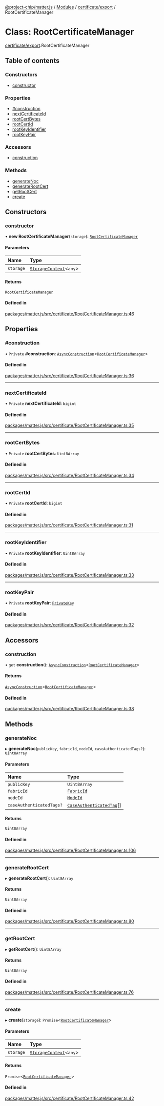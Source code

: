 [@project-chip/matter.js](../README.md) / [Modules](../modules.md) / [certificate/export](../modules/certificate_export.md) / RootCertificateManager

# Class: RootCertificateManager

[certificate/export](../modules/certificate_export.md).RootCertificateManager

## Table of contents

### Constructors

- [constructor](certificate_export.RootCertificateManager.md#constructor)

### Properties

- [#construction](certificate_export.RootCertificateManager.md##construction)
- [nextCertificateId](certificate_export.RootCertificateManager.md#nextcertificateid)
- [rootCertBytes](certificate_export.RootCertificateManager.md#rootcertbytes)
- [rootCertId](certificate_export.RootCertificateManager.md#rootcertid)
- [rootKeyIdentifier](certificate_export.RootCertificateManager.md#rootkeyidentifier)
- [rootKeyPair](certificate_export.RootCertificateManager.md#rootkeypair)

### Accessors

- [construction](certificate_export.RootCertificateManager.md#construction)

### Methods

- [generateNoc](certificate_export.RootCertificateManager.md#generatenoc)
- [generateRootCert](certificate_export.RootCertificateManager.md#generaterootcert)
- [getRootCert](certificate_export.RootCertificateManager.md#getrootcert)
- [create](certificate_export.RootCertificateManager.md#create)

## Constructors

### constructor

• **new RootCertificateManager**(`storage`): [`RootCertificateManager`](certificate_export.RootCertificateManager.md)

#### Parameters

| Name | Type |
| :------ | :------ |
| `storage` | [`StorageContext`](storage_export.StorageContext.md)\<`any`\> |

#### Returns

[`RootCertificateManager`](certificate_export.RootCertificateManager.md)

#### Defined in

[packages/matter.js/src/certificate/RootCertificateManager.ts:46](https://github.com/project-chip/matter.js/blob/6d3b6a5d957d88a9231d6ecab4bb41f8133112be/packages/matter.js/src/certificate/RootCertificateManager.ts#L46)

## Properties

### #construction

• `Private` **#construction**: [`AsyncConstruction`](../interfaces/behavior_cluster_export._internal_.AsyncConstruction-1.md)\<[`RootCertificateManager`](certificate_export.RootCertificateManager.md)\>

#### Defined in

[packages/matter.js/src/certificate/RootCertificateManager.ts:36](https://github.com/project-chip/matter.js/blob/6d3b6a5d957d88a9231d6ecab4bb41f8133112be/packages/matter.js/src/certificate/RootCertificateManager.ts#L36)

___

### nextCertificateId

• `Private` **nextCertificateId**: `bigint`

#### Defined in

[packages/matter.js/src/certificate/RootCertificateManager.ts:35](https://github.com/project-chip/matter.js/blob/6d3b6a5d957d88a9231d6ecab4bb41f8133112be/packages/matter.js/src/certificate/RootCertificateManager.ts#L35)

___

### rootCertBytes

• `Private` **rootCertBytes**: `Uint8Array`

#### Defined in

[packages/matter.js/src/certificate/RootCertificateManager.ts:34](https://github.com/project-chip/matter.js/blob/6d3b6a5d957d88a9231d6ecab4bb41f8133112be/packages/matter.js/src/certificate/RootCertificateManager.ts#L34)

___

### rootCertId

• `Private` **rootCertId**: `bigint`

#### Defined in

[packages/matter.js/src/certificate/RootCertificateManager.ts:31](https://github.com/project-chip/matter.js/blob/6d3b6a5d957d88a9231d6ecab4bb41f8133112be/packages/matter.js/src/certificate/RootCertificateManager.ts#L31)

___

### rootKeyIdentifier

• `Private` **rootKeyIdentifier**: `Uint8Array`

#### Defined in

[packages/matter.js/src/certificate/RootCertificateManager.ts:33](https://github.com/project-chip/matter.js/blob/6d3b6a5d957d88a9231d6ecab4bb41f8133112be/packages/matter.js/src/certificate/RootCertificateManager.ts#L33)

___

### rootKeyPair

• `Private` **rootKeyPair**: [`PrivateKey`](../interfaces/crypto_export.PrivateKey.md)

#### Defined in

[packages/matter.js/src/certificate/RootCertificateManager.ts:32](https://github.com/project-chip/matter.js/blob/6d3b6a5d957d88a9231d6ecab4bb41f8133112be/packages/matter.js/src/certificate/RootCertificateManager.ts#L32)

## Accessors

### construction

• `get` **construction**(): [`AsyncConstruction`](../interfaces/behavior_cluster_export._internal_.AsyncConstruction-1.md)\<[`RootCertificateManager`](certificate_export.RootCertificateManager.md)\>

#### Returns

[`AsyncConstruction`](../interfaces/behavior_cluster_export._internal_.AsyncConstruction-1.md)\<[`RootCertificateManager`](certificate_export.RootCertificateManager.md)\>

#### Defined in

[packages/matter.js/src/certificate/RootCertificateManager.ts:38](https://github.com/project-chip/matter.js/blob/6d3b6a5d957d88a9231d6ecab4bb41f8133112be/packages/matter.js/src/certificate/RootCertificateManager.ts#L38)

## Methods

### generateNoc

▸ **generateNoc**(`publicKey`, `fabricId`, `nodeId`, `caseAuthenticatedTags?`): `Uint8Array`

#### Parameters

| Name | Type |
| :------ | :------ |
| `publicKey` | `Uint8Array` |
| `fabricId` | [`FabricId`](../modules/datatype_export.md#fabricid) |
| `nodeId` | [`NodeId`](../modules/datatype_export.md#nodeid) |
| `caseAuthenticatedTags?` | [`CaseAuthenticatedTag`](../modules/datatype_export.md#caseauthenticatedtag)[] |

#### Returns

`Uint8Array`

#### Defined in

[packages/matter.js/src/certificate/RootCertificateManager.ts:106](https://github.com/project-chip/matter.js/blob/6d3b6a5d957d88a9231d6ecab4bb41f8133112be/packages/matter.js/src/certificate/RootCertificateManager.ts#L106)

___

### generateRootCert

▸ **generateRootCert**(): `Uint8Array`

#### Returns

`Uint8Array`

#### Defined in

[packages/matter.js/src/certificate/RootCertificateManager.ts:80](https://github.com/project-chip/matter.js/blob/6d3b6a5d957d88a9231d6ecab4bb41f8133112be/packages/matter.js/src/certificate/RootCertificateManager.ts#L80)

___

### getRootCert

▸ **getRootCert**(): `Uint8Array`

#### Returns

`Uint8Array`

#### Defined in

[packages/matter.js/src/certificate/RootCertificateManager.ts:76](https://github.com/project-chip/matter.js/blob/6d3b6a5d957d88a9231d6ecab4bb41f8133112be/packages/matter.js/src/certificate/RootCertificateManager.ts#L76)

___

### create

▸ **create**(`storage`): `Promise`\<[`RootCertificateManager`](certificate_export.RootCertificateManager.md)\>

#### Parameters

| Name | Type |
| :------ | :------ |
| `storage` | [`StorageContext`](storage_export.StorageContext.md)\<`any`\> |

#### Returns

`Promise`\<[`RootCertificateManager`](certificate_export.RootCertificateManager.md)\>

#### Defined in

[packages/matter.js/src/certificate/RootCertificateManager.ts:42](https://github.com/project-chip/matter.js/blob/6d3b6a5d957d88a9231d6ecab4bb41f8133112be/packages/matter.js/src/certificate/RootCertificateManager.ts#L42)
